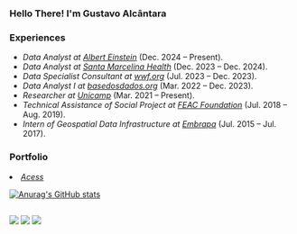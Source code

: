 ### Hello There! I'm Gustavo Alcântara 

<h3>Experiences</h3>
<ul>
<li><em>Data Analyst at <a href="https://www.einstein.br/en/Pages/Home.aspx">Albert Einstein</a></em> (Dec. 2024 – Present).<br /></li>
<li><em>Data Analyst at <a href="https://santamarcelina.org/">Santa Marcelina Health</a></em> (Dec. 2023 – Dec. 2024).<br /></li>
<li><em>Data Specialist Consultant at <a href="https://wwf.org/">wwf.org</a></em> (Jul. 2023 – Dec. 2023).<br /></li>
<li><em>Data Analyst I at <a href="https://basedosdados.org/">basedosdados.org</a></em> (Mar. 2022 – Dec. 2023).<br /></li>
<li><em>Researcher at <a href="https://www.nepo.unicamp.br/">Unicamp</a></em> (Mar. 2021 – Present).<br /></li>
<li><em>Technical Assistance of Social Project at <a href="https://feac.org.br/">FEAC Foundation</a></em> (Jul. 2018 – Aug. 2019).<br /></li>
<li><em>Intern of Geospatial Data Infrastructure at <a href="http://geoinfo.cnps.embrapa.br/">Embrapa</a></em> (Jul. 2015 – Jul. 2017).<br /></li>
</ul>
</p>
  

<h3>Portfolio</h3>
<li><em><a href="https://github.com/gustavoalcantara/data-porfolio">Acess</a></em><br /></li>

</ul>
</p>


[![Anurag's GitHub stats](https://github-readme-stats.vercel.app/api?username=gustavoalcantara)](https://github.com/gustavoalcantara/github-readme-stats)

##
[<img src="https://img.shields.io/badge/linkedin-%230077B5.svg?&style=for-the-badge&logo=linkedin&logoColor=white" />](https://www.linkedin.com/in/gustavoalcantarabr/)
[<img src="https://img.shields.io/badge/Gmail-D14836?style=for-the-badge&logo=gmail&logoColor=white" />](mailto:gustavo.ca.geografia@gmail.com)
[<img src="https://img.shields.io/badge/WhatsApp-25D366?style=for-the-badge&logo=whatsapp&logoColor=white" />]( https://wa.me/qr/3JLLLCDTMLC5C1)

